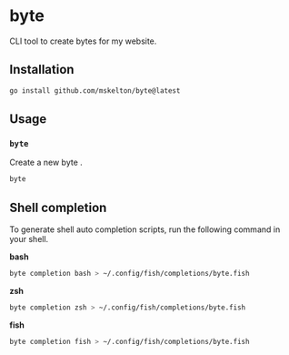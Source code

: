 # byte

CLI tool to create bytes for my website.

## Installation

```bash
go install github.com/mskelton/byte@latest
```

## Usage

### `byte`

Create a new byte .

```bash
byte
```

## Shell completion

To generate shell auto completion scripts, run the following command in your shell.

**bash**

```bash
byte completion bash > ~/.config/fish/completions/byte.fish
```

**zsh**

```bash
byte completion zsh > ~/.config/fish/completions/byte.fish
```

**fish**

```bash
byte completion fish > ~/.config/fish/completions/byte.fish
```
